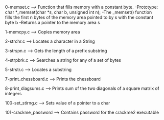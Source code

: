 0-memset.c --> Function that fills memory with a constant byte.
     -Prototype: char *_memset(char *s, char b, unsigned int n);
     -The _memset() function fills the first n bytes of the memory area pointed to by s with the constant byte b
     -Returns a pointer to the memory area s


1-memcpy.c --> Copies memory area

2-strchr.c --> Locates a character in a String

3-strspn.c --> Gets the length of a prefix substring

4-strpbrk.c --> Searches a string for any of a set of bytes

5-strstr.c --> Locates a substring

7-print_chessboard.c --> Prints the chessboard

8-print_diagsums.c --> Prints sum of the two diagonals of a square matrix of integers

100-set_stirng.c --> Sets value of a pointer to a char

101-crackme_password --> Contains password for the crackme2 executable
